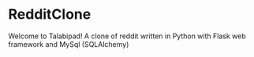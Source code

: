 # RedditClone
Welcome to Talabipad! A clone of reddit written in Python with Flask web framework and MySql (SQLAlchemy)

